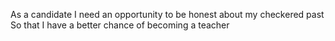 As a candidate
I need an opportunity to be honest about my checkered past
So that I have a better chance of becoming a teacher
